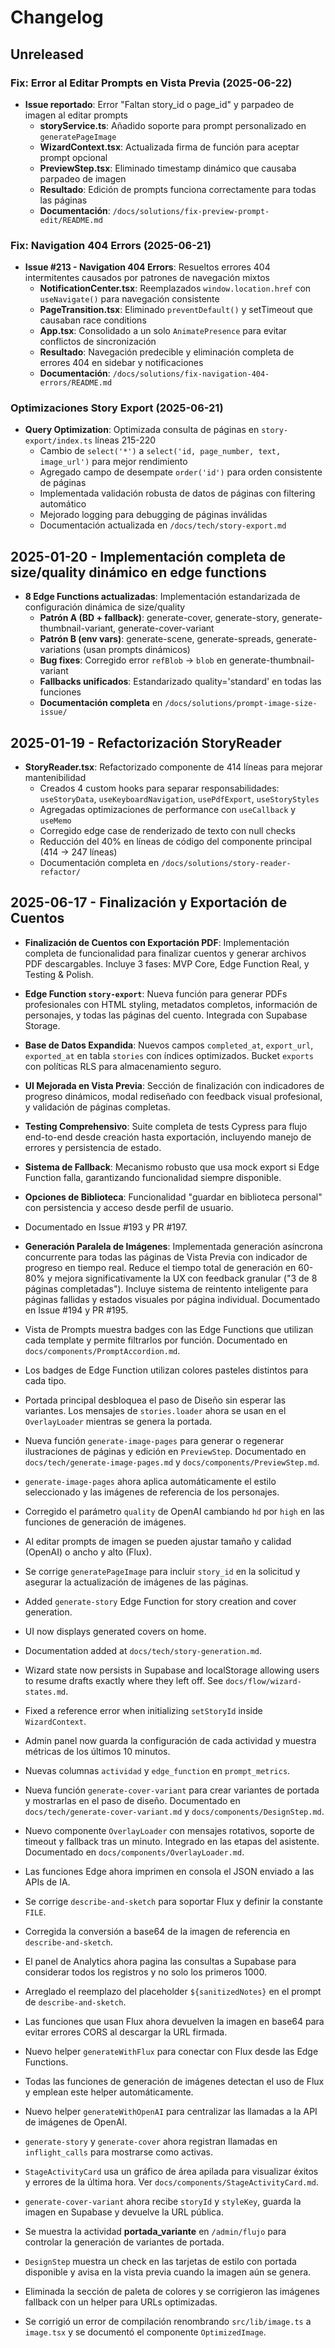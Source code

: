 # Changelog

## Unreleased

### Fix: Error al Editar Prompts en Vista Previa (2025-06-22)
- **Issue reportado**: Error "Faltan story_id o page_id" y parpadeo de imagen al editar prompts
  - **storyService.ts**: Añadido soporte para prompt personalizado en `generatePageImage`
  - **WizardContext.tsx**: Actualizada firma de función para aceptar prompt opcional
  - **PreviewStep.tsx**: Eliminado timestamp dinámico que causaba parpadeo de imagen
  - **Resultado**: Edición de prompts funciona correctamente para todas las páginas
  - **Documentación**: `/docs/solutions/fix-preview-prompt-edit/README.md`

### Fix: Navigation 404 Errors (2025-06-21)
- **Issue #213 - Navigation 404 Errors**: Resueltos errores 404 intermitentes causados por patrones de navegación mixtos
  - **NotificationCenter.tsx**: Reemplazados `window.location.href` con `useNavigate()` para navegación consistente
  - **PageTransition.tsx**: Eliminado `preventDefault()` y setTimeout que causaban race conditions
  - **App.tsx**: Consolidado a un solo `AnimatePresence` para evitar conflictos de sincronización
  - **Resultado**: Navegación predecible y eliminación completa de errores 404 en sidebar y notificaciones
  - **Documentación**: `/docs/solutions/fix-navigation-404-errors/README.md`

### Optimizaciones Story Export (2025-06-21)
- **Query Optimization**: Optimizada consulta de páginas en `story-export/index.ts` líneas 215-220
  - Cambio de `select('*')` a `select('id, page_number, text, image_url')` para mejor rendimiento
  - Agregado campo de desempate `order('id')` para orden consistente de páginas
  - Implementada validación robusta de datos de páginas con filtering automático
  - Mejorado logging para debugging de páginas inválidas
  - Documentación actualizada en `/docs/tech/story-export.md`

## 2025-01-20 - Implementación completa de size/quality dinámico en edge functions
- **8 Edge Functions actualizadas**: Implementación estandarizada de configuración dinámica de size/quality
  - **Patrón A (BD + fallback)**: generate-cover, generate-story, generate-thumbnail-variant, generate-cover-variant
  - **Patrón B (env vars)**: generate-scene, generate-spreads, generate-variations (usan prompts dinámicos)
  - **Bug fixes**: Corregido error `refBlob` → `blob` en generate-thumbnail-variant
  - **Fallbacks unificados**: Estandarizado quality='standard' en todas las funciones
  - **Documentación completa** en `/docs/solutions/prompt-image-size-issue/`

## 2025-01-19 - Refactorización StoryReader
- **StoryReader.tsx**: Refactorizado componente de 414 líneas para mejorar mantenibilidad
  - Creados 4 custom hooks para separar responsabilidades: `useStoryData`, `useKeyboardNavigation`, `usePdfExport`, `useStoryStyles`
  - Agregadas optimizaciones de performance con `useCallback` y `useMemo`
  - Corregido edge case de renderizado de texto con null checks
  - Reducción del 40% en líneas de código del componente principal (414 → 247 líneas)
  - Documentación completa en `/docs/solutions/story-reader-refactor/`

## 2025-06-17 - Finalización y Exportación de Cuentos
- **Finalización de Cuentos con Exportación PDF**: Implementación completa de funcionalidad para finalizar cuentos y generar archivos PDF descargables. Incluye 3 fases: MVP Core, Edge Function Real, y Testing & Polish.
- **Edge Function `story-export`**: Nueva función para generar PDFs profesionales con HTML styling, metadatos completos, información de personajes, y todas las páginas del cuento. Integrada con Supabase Storage.
- **Base de Datos Expandida**: Nuevos campos `completed_at`, `export_url`, `exported_at` en tabla `stories` con índices optimizados. Bucket `exports` con políticas RLS para almacenamiento seguro.
- **UI Mejorada en Vista Previa**: Sección de finalización con indicadores de progreso dinámicos, modal rediseñado con feedback visual profesional, y validación de páginas completas.
- **Testing Comprehensivo**: Suite completa de tests Cypress para flujo end-to-end desde creación hasta exportación, incluyendo manejo de errores y persistencia de estado.
- **Sistema de Fallback**: Mecanismo robusto que usa mock export si Edge Function falla, garantizando funcionalidad siempre disponible.
- **Opciones de Biblioteca**: Funcionalidad "guardar en biblioteca personal" con persistencia y acceso desde perfil de usuario.
- Documentado en Issue #193 y PR #197.

- **Generación Paralela de Imágenes**: Implementada generación asíncrona concurrente para todas las páginas de Vista Previa con indicador de progreso en tiempo real. Reduce el tiempo total de generación en 60-80% y mejora significativamente la UX con feedback granular ("3 de 8 páginas completadas"). Incluye sistema de reintento inteligente para páginas fallidas y estados visuales por página individual. Documentado en Issue #194 y PR #195.
- Vista de Prompts muestra badges con las Edge Functions que utilizan cada template y permite filtrarlos por función. Documentado en `docs/components/PromptAccordion.md`.
- Los badges de Edge Function utilizan colores pasteles distintos para cada tipo.
- Portada principal desbloquea el paso de Diseño sin esperar las variantes. Los mensajes de `stories.loader` ahora se usan en el `OverlayLoader` mientras se genera la portada.
- Nueva función `generate-image-pages` para generar o regenerar ilustraciones de páginas y edición en `PreviewStep`. Documentado en `docs/tech/generate-image-pages.md` y `docs/components/PreviewStep.md`.
- `generate-image-pages` ahora aplica automáticamente el estilo seleccionado y las imágenes de referencia de los personajes.
- Corregido el parámetro `quality` de OpenAI cambiando `hd` por `high` en las funciones de generación de imágenes.
- Al editar prompts de imagen se pueden ajustar tamaño y calidad (OpenAI) o ancho y alto (Flux).
- Se corrige `generatePageImage` para incluir `story_id` en la solicitud y asegurar la actualización de imágenes de las páginas.
- Added `generate-story` Edge Function for story creation and cover generation.
- UI now displays generated covers on home.
- Documentation added at `docs/tech/story-generation.md`.
- Wizard state now persists in Supabase and localStorage allowing users to resume drafts exactly where they left off. See `docs/flow/wizard-states.md`.
- Fixed a reference error when initializing `setStoryId` inside `WizardContext`.
- Admin panel now guarda la configuración de cada actividad y muestra métricas de los últimos 10 minutos.
- Nuevas columnas `actividad` y `edge_function` en `prompt_metrics`.
- Nueva función `generate-cover-variant` para crear variantes de portada y mostrarlas en el paso de diseño. Documentado en `docs/tech/generate-cover-variant.md` y `docs/components/DesignStep.md`.
- Nuevo componente `OverlayLoader` con mensajes rotativos, soporte de timeout y fallback tras un minuto. Integrado en las etapas del asistente. Documentado en `docs/components/OverlayLoader.md`.
- Las funciones Edge ahora imprimen en consola el JSON enviado a las APIs de IA.
- Se corrige `describe-and-sketch` para soportar Flux y definir la constante `FILE`.
- Corregida la conversión a base64 de la imagen de referencia en `describe-and-sketch`.
- El panel de Analytics ahora pagina las consultas a Supabase para considerar todos los registros y no solo los primeros 1000.
- Arreglado el reemplazo del placeholder `${sanitizedNotes}` en el prompt de `describe-and-sketch`.
- Las funciones que usan Flux ahora devuelven la imagen en base64 para evitar errores CORS al descargar la URL firmada.
- Nuevo helper `generateWithFlux` para conectar con Flux desde las Edge Functions.
- Todas las funciones de generación de imágenes detectan el uso de Flux y emplean este helper automáticamente.
- Nuevo helper `generateWithOpenAI` para centralizar las llamadas a la API de imágenes de OpenAI.
- `generate-story` y `generate-cover` ahora registran llamadas en `inflight_calls` para mostrarse como activas.
- `StageActivityCard` usa un gráfico de área apilada para visualizar éxitos y errores de la última hora. Ver `docs/components/StageActivityCard.md`.
- `generate-cover-variant` ahora recibe `storyId` y `styleKey`, guarda la imagen en Supabase y devuelve la URL pública.
- Se muestra la actividad **portada_variante** en `/admin/flujo` para controlar la generación de variantes de portada.
- `DesignStep` muestra un check en las tarjetas de estilo con portada disponible y avisa en la vista previa cuando la imagen aún se genera.
- Eliminada la sección de paleta de colores y se corrigieron las imágenes fallback con un helper para URLs optimizadas.
- Se corrigió un error de compilación renombrando `src/lib/image.ts` a `image.tsx` y se documentó el componente `OptimizedImage`.
